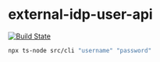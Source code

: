 # external-idp-user-api

[![Build State](https://github.com/LinkedMink/external-idp-user-api/actions/workflows/build-main.yml/badge.svg)](https://github.com/LinkedMink/external-idp-user-api/actions/workflows/build-main.yml)

```sh
npx ts-node src/cli "username" "password"
```
